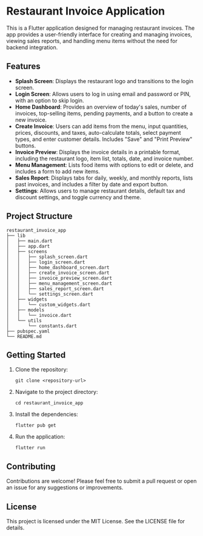 # Restaurant Invoice Application

This is a Flutter application designed for managing restaurant invoices. The app provides a user-friendly interface for creating and managing invoices, viewing sales reports, and handling menu items without the need for backend integration.

## Features

- **Splash Screen**: Displays the restaurant logo and transitions to the login screen.
- **Login Screen**: Allows users to log in using email and password or PIN, with an option to skip login.
- **Home Dashboard**: Provides an overview of today's sales, number of invoices, top-selling items, pending payments, and a button to create a new invoice.
- **Create Invoice**: Users can add items from the menu, input quantities, prices, discounts, and taxes, auto-calculate totals, select payment types, and enter customer details. Includes "Save" and "Print Preview" buttons.
- **Invoice Preview**: Displays the invoice details in a printable format, including the restaurant logo, item list, totals, date, and invoice number.
- **Menu Management**: Lists food items with options to edit or delete, and includes a form to add new items.
- **Sales Report**: Displays tabs for daily, weekly, and monthly reports, lists past invoices, and includes a filter by date and export button.
- **Settings**: Allows users to manage restaurant details, default tax and discount settings, and toggle currency and theme.

## Project Structure

```
restaurant_invoice_app
├── lib
│   ├── main.dart
│   ├── app.dart
│   ├── screens
│   │   ├── splash_screen.dart
│   │   ├── login_screen.dart
│   │   ├── home_dashboard_screen.dart
│   │   ├── create_invoice_screen.dart
│   │   ├── invoice_preview_screen.dart
│   │   ├── menu_management_screen.dart
│   │   ├── sales_report_screen.dart
│   │   └── settings_screen.dart
│   ├── widgets
│   │   └── custom_widgets.dart
│   ├── models
│   │   └── invoice.dart
│   └── utils
│       └── constants.dart
├── pubspec.yaml
└── README.md
```

## Getting Started

1. Clone the repository:
   ```
   git clone <repository-url>
   ```

2. Navigate to the project directory:
   ```
   cd restaurant_invoice_app
   ```

3. Install the dependencies:
   ```
   flutter pub get
   ```

4. Run the application:
   ```
   flutter run
   ```

## Contributing

Contributions are welcome! Please feel free to submit a pull request or open an issue for any suggestions or improvements.

## License

This project is licensed under the MIT License. See the LICENSE file for details.